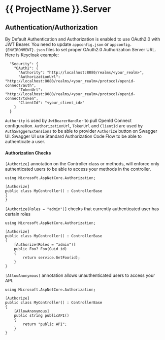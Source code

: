 # {{ ProjectName }}.Server


## Authentication/Authorization
By Default Authentication and Authorization is enabled to use OAuth2.0 with JWT Bearer.
You need to update `appconfig.json` or `appconfig.{ENVIRONMENT}.json` files to set proper OAuth2.0 Authorization Server URL.
Here is Keycloak example:
```
  "Security": {
    "OAuth2": {
      "Authority": "http://localhost:8080/realms/<your_realm>",
      "AuthorizationUrl": "http://localhost:8080/realms/<your_realm>/protocol/openid-connect/auth",
      "TokenUrl": "http://localhost:8080/realms/<your_realm>/protocol/openid-connect/token",
      "ClientId": "<your_client_id>"
    }
  }
```
`Authority` is used by `JwtBearerHandler` to pull OpenId Connect configuration.
`AuthorizationUrl`, `TokenUrl` and `ClientId` are used by `AuthSwaggerExtensions` to be able to provider `Authorize` button on Swagger UI.
Swagger UI use Standard Authorization Code Flow to be able to authenticate a user.

#### Authorization Checks
`[Authorize]` annotation on the Controller class or methods, will enforce only authenticated users to be 
able to access your methods in the controller.
```
using Microsoft.AspNetCore.Authorization;

[Authorize]
public class MyController() : ControllerBase
{
}
```

`[Authorize(Roles = "admin")]` checks that currently authenticated user has certain roles
```
using Microsoft.AspNetCore.Authorization;

[Authorize]
public class MyController() : ControllerBase
{
    [Authorize(Roles = "admin")]
    public Foo? Foo(Guid id)
    {
        return service.GetFoo(id);
    }
}
```
`[AllowAnonymous]` annotation allows unauthenticated users to access your API.
```
using Microsoft.AspNetCore.Authorization;

[Authorize]
public class MyController() : ControllerBase
{
    [AllowAnonymous]
    public string publicAPI()
    {
        return "public API";
    }
}
```